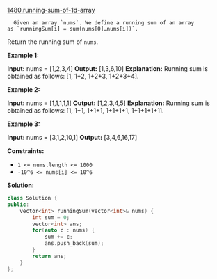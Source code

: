 [1480.running-sum-of-1d-array](https://leetcode.com/problems/running-sum-of-1d-array/)  

      Given an array `nums`. We define a running sum of an array as `runningSum[i] = sum(nums[0]…nums[i])`.

Return the running sum of `nums`.

**Example 1:**

**Input:** nums = \[1,2,3,4\]
**Output:** \[1,3,6,10\]
**Explanation:** Running sum is obtained as follows: \[1, 1+2, 1+2+3, 1+2+3+4\].

**Example 2:**

**Input:** nums = \[1,1,1,1,1\]
**Output:** \[1,2,3,4,5\]
**Explanation:** Running sum is obtained as follows: \[1, 1+1, 1+1+1, 1+1+1+1, 1+1+1+1+1\].

**Example 3:**

**Input:** nums = \[3,1,2,10,1\]
**Output:** \[3,4,6,16,17\]

**Constraints:**

*   `1 <= nums.length <= 1000`
*   `-10^6 <= nums[i] <= 10^6`  



**Solution:**  

```cpp
class Solution {
public:
    vector<int> runningSum(vector<int>& nums) {
        int sum = 0;
        vector<int> ans;
        for(auto c : nums) {
            sum += c;
            ans.push_back(sum);
        }
        return ans;
    }
};
```
      